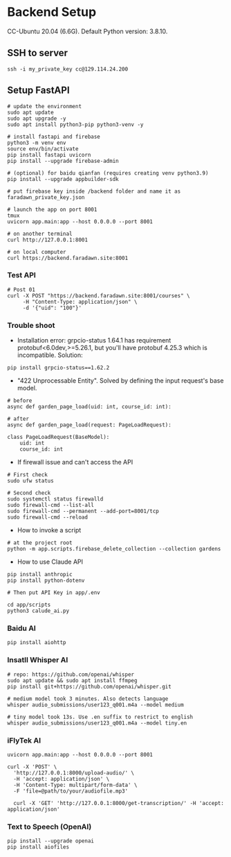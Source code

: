 # Backend Setup
CC-Ubuntu 20.04 (6.6G). Default Python version: 3.8.10.

## SSH to server
```
ssh -i my_private_key cc@129.114.24.200
```

## Setup FastAPI
```
# update the environment
sudo apt update
sudo apt upgrade -y
sudo apt install python3-pip python3-venv -y

# install fastapi and firebase
python3 -m venv env
source env/bin/activate
pip install fastapi uvicorn
pip install --upgrade firebase-admin

# (optional) for baidu qianfan (requires creating venv python3.9)
pip install --upgrade appbuilder-sdk

# put firebase key inside /backend folder and name it as
faradawn_private_key.json

# launch the app on port 8001
tmux
uvicorn app.main:app --host 0.0.0.0 --port 8001

# on another terminal
curl http://127.0.0.1:8001

# on local computer
curl https://backend.faradawn.site:8001
```



### Test API
```
# Post 01
curl -X POST "https://backend.faradawn.site:8001/courses" \
     -H "Content-Type: application/json" \
     -d '{"uid": "100"}'
```

### Trouble shoot
- Installation error: grpcio-status 1.64.1 has requirement protobuf<6.0dev,>=5.26.1, but you'll have protobuf 4.25.3 which is incompatible.
Solution:
```
pip install grpcio-status==1.62.2
```

- "422 Unprocessable Entity". Solved by defining the input request's base model.
```
# before
async def garden_page_load(uid: int, course_id: int):

# after
async def garden_page_load(request: PageLoadRequest):

class PageLoadRequest(BaseModel):
    uid: int
    course_id: int
```

- If firewall issue and can't access the API
```
# First check
sudo ufw status

# Second check
sudo systemctl status firewalld
sudo firewall-cmd --list-all
sudo firewall-cmd --permanent --add-port=8001/tcp
sudo firewall-cmd --reload
```

- How to invoke a script
```
# at the project root
python -m app.scripts.firebase_delete_collection --collection gardens
```

- How to use Claude API
```
pip install anthropic
pip install python-dotenv

# Then put API Key in app/.env

cd app/scripts
python3 calude_ai.py
```

### Baidu AI
```
pip install aiohttp
```

### Insatll Whisper AI
```
# repo: https://github.com/openai/whisper
sudo apt update && sudo apt install ffmpeg
pip install git+https://github.com/openai/whisper.git 

# medium model took 3 minutes. Also detects language
whisper audio_submissions/user123_q001.m4a --model medium

# tiny model took 13s. Use .en suffix to restrict to english
whisper audio_submissions/user123_q001.m4a --model tiny.en
```
### iFlyTek AI
```
uvicorn app.main:app --host 0.0.0.0 --port 8001

curl -X 'POST' \
  'http://127.0.0.1:8000/upload-audio/' \
  -H 'accept: application/json' \
  -H 'Content-Type: multipart/form-data' \
  -F 'file=@path/to/your/audiofile.mp3'

  curl -X 'GET' 'http://127.0.0.1:8000/get-transcription/' -H 'accept: application/json'
```

### Text to Speech (OpenAI)
```
pip install --upgrade openai
pip install aiofiles
```